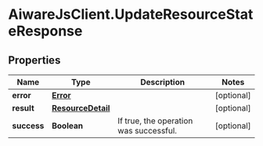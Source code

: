 # AiwareJsClient.UpdateResourceStateResponse

## Properties

Name | Type | Description | Notes
------------ | ------------- | ------------- | -------------
**error** | [**Error**](Error.md) |  | [optional] 
**result** | [**ResourceDetail**](ResourceDetail.md) |  | [optional] 
**success** | **Boolean** | If true, the operation was successful. | [optional] 


